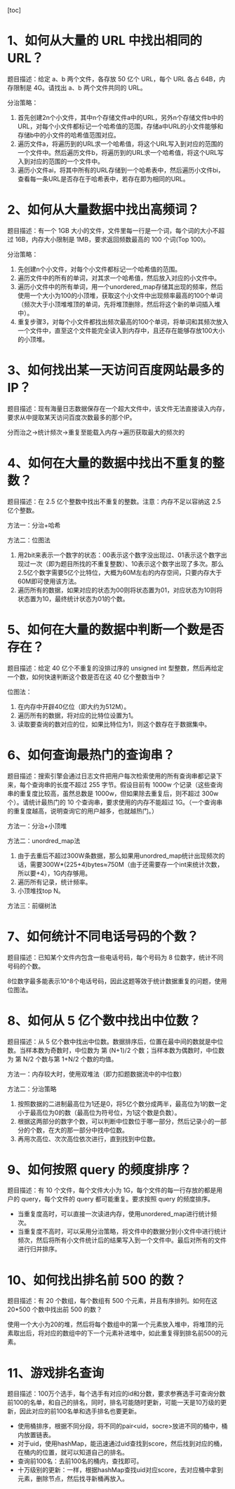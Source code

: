 [toc]


# 1、如何从大量的 URL 中找出相同的 URL？

题目描述：给定 a、b 两个文件，各存放 50 亿个 URL，每个 URL 各占 64B，内存限制是 4G。请找出 a、b 两个文件共同的 URL。

分治策略：
1. 首先创建2n个小文件，其中n个存储文件a中的URL，另外n个存储文件b中的URL，对每个小文件都标记一个哈希值的范围，存储a中URL的小文件能够和存储b中的小文件的哈希值范围对应。
2. 遍历文件a，将遍历到的URL求一个哈希值，将这个URL写入到对应的范围的一个文件中。然后遍历文件b，将遍历到的URL求一个哈希值，将这个URL写入到对应的范围的一个文件中。
3. 遍历小文件ai，将其中所有的URL存储到一个哈希表中，然后遍历小文件bi，查看每一条URL是否存在于哈希表中，若存在即为相同的URL。



# 2、如何从大量数据中找出高频词？

题目描述：有一个 1GB 大小的文件，文件里每一行是一个词，每个词的大小不超过 16B，内存大小限制是 1MB，要求返回频数最高的 100 个词(Top 100)。

分治策略：
1. 先创建n个小文件，对每个小文件都标记一个哈希值的范围。
2. 遍历文件中的所有的单词，对其求一个哈希值，然后放入对应的小文件中。
3. 遍历小文件中的所有单词，用一个unordered_map存储其出现的频率，然后使用一个大小为100的小顶堆，获取这个小文件中出现频率最高的100个单词（频次大于小顶堆堆顶的单词，先将堆顶删除，然后将这个新的单词插入堆中）。
4. 重复步骤3，对每个小文件都找出频次最高的100个单词，将单词和其频次放入一个文件中，直至这个文件能完全读入到内存中，且还存在能够存放100大小的小顶堆。



# 3、如何找出某一天访问百度网站最多的 IP？

题目描述：现有海量日志数据保存在一个超大文件中，该文件无法直接读入内存，要求从中提取某天访问百度次数最多的那个IP。

分而治之->统计频次->重复至能载入内存->遍历获取最大的频次的



# 4、如何在大量的数据中找出不重复的整数？

题目描述：在 2.5 亿个整数中找出不重复的整数。注意：内存不足以容纳这 2.5 亿个整数。

方法一：分治+哈希

方法二：位图法
1. 用2bit来表示一个数字的状态：00表示这个数字没出现过、01表示这个数字出现过一次（即为题目所找的不重复整数）、10表示这个数字出现了多次。那么2.5亿个数字需要5亿个比特位，大概为60M左右的内存空间，只要内存大于60M即可使用该方法。
2. 遍历所有的数据，如果对应的状态为00则将状态置为01，对应状态为10则将状态置为10，最终统计状态为01的个数。



# 5、如何在大量的数据中判断一个数是否存在？

题目描述：给定 40 亿个不重复的没排过序的 unsigned int 型整数，然后再给定一个数，如何快速判断这个数是否在这 40 亿个整数当中？

位图法：
1. 在内存中开辟40亿位（即大约为512M）。
2. 遍历所有的数据，将对应的比特位设置为1。
3. 读取要查询的数对应的位，如果比特位为1，则这个数存在于数据集中。



# 6、如何查询最热门的查询串？

题目描述：搜索引擎会通过日志文件把用户每次检索使用的所有查询串都记录下来，每个查询串的长度不超过 255 字节。假设目前有 1000w 个记录（这些查询串的重复度比较高，虽然总数是 1000w，但如果除去重复后，则不超过 300w 个）。请统计最热门的 10 个查询串，要求使用的内存不能超过 1G。（一个查询串的重复度越高，说明查询它的用户越多，也就越热门。）

方法一：分治+小顶堆

方法二：unordred_map法
1. 由于去重后不超过300W条数据，那么如果用unordred_map统计出现频次的话，需要300W*(225+4)bytes≈750M（由于还需要存一个int来统计次数，所以要+4），1G内存够用。
2. 遍历所有记录，统计频率。
3. 小顶堆找top N。

方法三：前缀树法



# 7、如何统计不同电话号码的个数？

题目描述：已知某个文件内包含一些电话号码，每个号码为 8 位数字，统计不同号码的个数。

8位数字最多能表示10^8个电话号码，因此这题等效于统计数据重复的问题，使用位图法。



# 8、如何从 5 亿个数中找出中位数？

题目描述：从 5 亿个数中找出中位数。数据排序后，位置在最中间的数就是中位数。当样本数为奇数时，中位数为 第 (N+1)/2 个数；当样本数为偶数时，中位数为 第 N/2 个数与第 1+N/2 个数的均值。

方法一：内存较大时，使用双堆法（即力扣题数据流中的中位数）

方法二：分治策略
1. 按照数据的二进制最高位为1还是0，将5亿个数分成两半，最高位为1的数一定小于最高位为0的数（最高位为符号位，为1这个数是负数）。
2. 根据这两部分的数字个数，可以判断中位数位于哪一部分，然后记录小的一部分的个数，在大的那一部分中找中位数。
3. 再用次高位、次次高位依次进行，直到找到中位数。



# 9、如何按照 query 的频度排序？

题目描述：有 10 个文件，每个文件大小为 1G，每个文件的每一行存放的都是用户的 query，每个文件的 query 都可能重复。要求按照 query 的频度排序。

* 当重复度高时，可以直接一次读进内存，使用unordered_map进行统计频次。
* 当重复度不高时，可以采用分治策略，将文件中的数据分到小文件中进行统计频次，然后将所有小文件统计后的结果写入到一个文件中。最后对所有的文件进行归并排序。



# 10、如何找出排名前 500 的数？

题目描述：有 20 个数组，每个数组有 500 个元素，并且有序排列。如何在这 20*500 个数中找出前 500 的数？

使用一个大小为20的堆，然后将每个数组中的第一个元素放入堆中，将堆顶的元素取出后，将对应的数组中的下一个元素补进堆中，如此重复得到排名前500的元素。



# 11、游戏排名查询

题目描述：100万个选手，每个选手有对应的id和分数，要求参赛选手可查询分数前100的名单，和自己的排名，同时，排名可能随时更新，可能一天是10万级的更新，因此对应的前100名单和选手排名也要更新。

* 使用桶排序，根据不同分段，将不同的pair<uid，socre>放进不同的桶中，桶内放置链表。
* 对于uid，使用hashMap，能迅速通过uid查找到score，然后找到对应的桶，在桶内的位置，就可以知道自己的排名。
* 查询前100名：去前100名的桶内，查找即可。
* 十万级别的更新：一样，根据hashMap查找uid对应score，去对应桶中拿到元素，删除节点，然后找寻新桶再放入。
